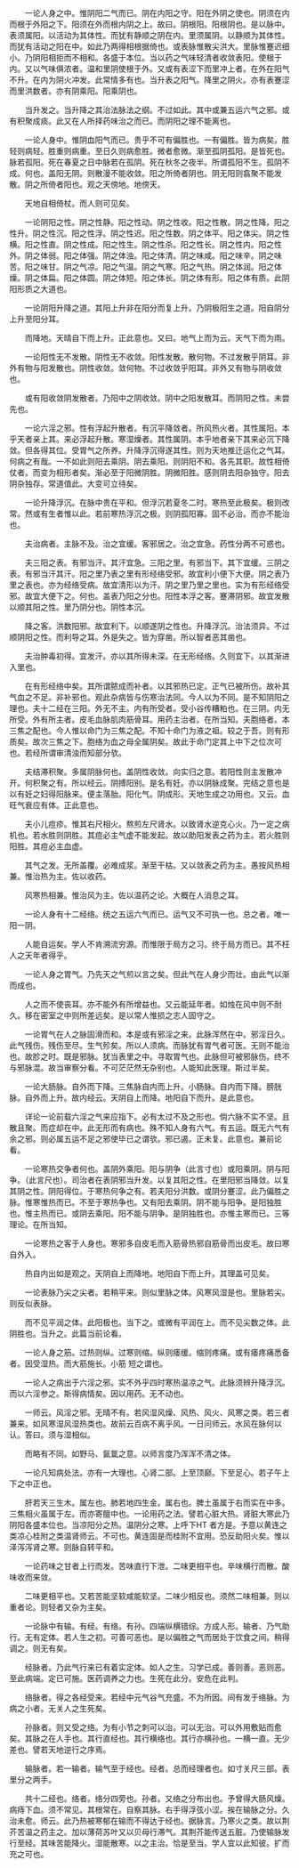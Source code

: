 <!-- { "loadSidebar": true } -->
　　一论人身之中。惟阴阳二气而已。阴在内阳之守。阳在外阴之使也。阴须在内而根于外阳之下。阳须在外而根内阴之上。故曰。阴根阳。阳根阴也。是以脉中。表须属阳。以活动为其体性。而犹有静顺之阴在内。里须属阴。以静顺为其体性。而犹有活动之阳在中。如此乃两得相根据倚也。或表脉惟散尖洪大。里脉惟蹇迟细小。乃阴阳相拒而不相和。各盛于本位。当以药之气味轻清者收敛表阳。使根于内。又以气味俱浓者。温和里阴使根于外。又或有表涩下而里冲上者。在外在阳气不升。在内为阴火冲发。此常情多有也。当升表之阳气。降里之阴火。亦有表蹇涩而里洪数者。亦有阴乘阳。阳乘阴也。

　　当升发之。当升降之其治法脉法之纲。不过如此。其中或兼五运六气之邪。或有积聚成痰。此又在人所择药味治之而已。而阴阳之理不能离也。

　　一论人身中。惟阴血阳气而已。贵乎不可有偏胜也。一有偏胜。皆为病矣。胜轻则病轻。胜重则病重。至日久则病愈胜。微者愈微。渐至孤阴孤阳。是皆死也。脉若孤阳。死在春夏之日中脉若在孤阴。死在秋冬之夜半。所谓孤阳不生。孤阴不成。何也。盖阳无阴。则散漫不能收敛。阳之所倚者阴也。阴无阳则翕聚不能发散。阴之所倚者阳也。观之天傍地。地傍天。

　　天地自相倚杖。而人则可见矣。

　　一论阴阳之性。阴之性静。阳之性动。阴之性收。阳之性散。阴之性降。阳之性升。阴之性沉。阳之性浮。阴之性迟。阳之性数。阴之体平。阳之体尖。阴之性横。阳之性直。阴之性成。阳之性生。阴之性杀。阳之性长。阴之性内。阳之性外。阴之体弱。阳之体强。阴之体浊。阳之体清。阴之味咸。阳之味辛。阴之味苦。阳之味甘。阴之气凉。阳之气温。阴之气寒。阳之气热。阴之体润。阳之体燥。阴之体扁。阳之体圆。阴之体短。阳之体长。阴之体有形。阳之体有质。此阴阳形质之大道也。

　　一论阴阳升降之道。其阳上升非在阳分而复上升。乃阴极阳生之道。阳自阴分上升至阳分耳。

　　而降地。天晴自下而上升。正此意也。又曰。地气上而为云。天气下而为雨。

　　一论阳性无不发散。阴性无不收敛。阳性发散。散何物。不过发散乎阴耳。非外有物与阳发散也。阴性收敛。敛何物。不过收敛乎阳耳。非外又有物与阴收敛也。

　　或有阳收敛阴发散者。乃阳中之阴收敛。阴中之阳发散耳。而阴阳之性。未尝先也。

　　一论六淫之邪。性有浮起升散者。有沉平降敛者。所风热火者。其性属阳。本乎天者亲上其。来必浮起升散。寒湿燥者。其性属阴。本乎地者亲下其来必沉下降敛。但各得其位。受胃气之所养。升降浮沉得遂其性。则为天地推迁运化之气耳。何病之有哉。一不如此则阳去乘阴。阴去乘阳。则阴阳不和。各先其职。故性相倚仗者。而变为相形者矣。渐必至于阳微阴胜。阴微阳胜。感则阴去阳杂独守。阳去阴杂独存。常道值此。大变可立待矣。

　　一论升降浮沉。在脉中贵在平和。但浮沉若夏冬二时。寒热至此极矣。极则改常。然或有生者惟以此。若前寒热浮沉之极。则阴孤阳寡。固不必治。而亦不能治也。

　　夫治病者。主脉不及。治之宜缓。客邪居之。治之宜急。药性分两不可惑也。

　　夫三阳之表。有邪当汗。其汗宜急。三阳之里。有邪当下。其下宜缓。三阴之表。有邪当汗其汗。阳之里乃表之里有形经络受邪。故宜利小便下大便。阴之表乃里之表也。亦为经络受病。故宜清形以为汗。阴之里乃里之里也。实为有形经络受邪。故宜大便下之。何也。盖表乃阳之分也。阳性本浮之客。蹇滞阴邪。故宜发散以顺其阳之性。里乃阴分也。阴性本沉。

　　降之客。洪数阳邪。故宜利下。以顺遂阴之性也。升降浮沉。治法须异。不过顺阴阳之性。而利导之耳。外是失之。皆为穿凿。所以智者恶其凿也。

　　夫治肿毒初得。宜发汗。亦以其所得未深。在无形经络。久则宜下。以其渐进入里也。

　　在有形经络中矣。其所谓脓成而补者。以其邪热已定。正气已被所伤。故补其气血之不足。非补邪也。观此杂病皆与伤寒治法同。今人以为不同。是不知阴阳之理也。夫十二经在三阳。外无不主。内有所受者。受小谷传糟粕也。在三阴。内无所受。外有所主者。皮毛血脉肌肉筋骨耳。用药主治者。在所当知。夫胞络者。本三焦之配也。今人惟以命门为三焦之配。不知十命门为液之祖。较之于吾。则有形质矣。故次三焦之下。胞络为血之母全属阴矣。故此于命门定其上中下之位次可也。若经所谓审清浊而知部分欤。

　　夫结滞积聚。多属阴脉何也。盖阴性收敛。向实归之意。若阳性则主发散冲开。何积聚之有。所以经云。阴搏阳别。是名有妊。亦以阴脉成聚。完结之意也是以有妊之妇得阳脉来。便主落胎。阳化气。阴成形。天地生成之功用也。又云。血旺气衰应有体。正此意也。

　　夫小儿痘疹。惟其右尺相火。熬煎左尺肾水。以致肾水逆克心火。乃一定之病机也。若水胜则阴胜。其痘必主气虚不能发起。故以助阳发表之药为主。若火胜则阳胜。其痘必主血虚。

　　其气之发。无所盖覆。必难成浆。渐至干枯。又以敛表之药为主。愚按风热相兼。惟治热为主。佐以收药。

　　风寒热相兼。惟治风为主。佐以温药之论。大概在人消息之耳。

　　一论人身有十二经络。统之五运六气而已。运气又不可执一也。总之者。唯一阳一阴。

　　人能自运矣。学人不肯溯流穷源。而惟限于局方之习。终于局方而已。其不枉人之天年者得乎。

　　一论人身之胃气。乃先天之气煎以言之矣。但此气在人身少而壮。由此气以渐而成也。

　　人之而不使丧耳。亦不能外有所增益也。又云能延年者。如烛在风中则不耐久。移在密室之中则所差远矣。是以常人惟损之志人固守之。

　　一论胃气在人之脉固滑而和。本是或有邪淫之来。此脉浑然在中。邪淫日久。此气残伤。残伤至尽。生气殄矣。所以人须病。而脉犹有胃气者可医。无则不能治也。故胗之时。既是邪脉。犹当表里之中。寻取胃气也。此脉但可被邪脉伤。终不与邪脉混。故当审察分看。不可茫茫然无杂别也。人能知此医理。斯过半矣。

　　一论大肠脉。自外而下降。三焦脉自内而上升。小肠脉。自内而下降。膀胱脉。自外而上升。故内经云。天阴自上而降。地阳自下而升。是此意也。

　　详论一论前载六淫之气来应指下。必有太过不及之形也。倘六脉不实不坚。且散且聚。而症却在中。此无形而有病也。殊不知人身有六气。有五运。既无六气有余之邪。则必属五运不足之邪使毕已之谓欤。邪已遏。正未复。此意也。兼前论看。

　　一论寒热交争者何也。盖阴外乘阳。阳与阴争（此言寸也）或阳乘阴。阴与阳争。（此言尺也）。司治者在表阴邪当升发。以复其阳之性。在里阳邪当降敛。以复其阴之性。阴阳得位。于寒热何争之有。若夫阳分洪数。或阴分蹇涩。此乃偏胜之脉。惟寒惟热而已。不至于寒热争也。又有阳去乘阴。阴不能与阳争。是阳独胜也。惟主热而已。或阴去乘阳。阳不能与阴争。是阴独胜也。亦惟主寒而已。三等理论。在所当知。

　　一论寒热之客于人身也。寒邪多自皮毛而入筋骨热邪自筋骨而出皮毛。故曰寒自外入。

　　热自内出如是观之。天阴自上而降地。地阳自下而上升。其理盖可见矣。

　　一论表脉乃尖之尖者。若稍平来。则似里脉之体。风寒风湿是也。里脉若尖。则反似表脉。

　　而不见平润之体。此阳极也。当下之。或微有平润在上。而不见尖数之体。此阴胜也。当升之。此篇当前论看。

　　一论人身之筋。过热则纵。过寒则缩。纵则痿缓。缩则疼痛。或有痿疼痛悉备者。因受湿热。而大筋施长。小筋 短之谓也。

　　一论人之病出于六淫之邪。实不外乎四时寒热温凉之气。此脉须辨升降浮沉。而以六淫参之。斯得病情矣。因以用药。无不动也。

　　一师云。风淫之邪。无晴不有。若风湿风燥、风热、风火、风寒之类。若三者兼来。如风寒湿风湿热类也。故前云百病不离乎风。一日问师云。水风在脉何以认。答曰。须与湿相似。

　　而略有不同。如野马、氤氲之意。以师言度乃浑浑不清之体。

　　一论凡知病处法。亦有一大理也。心肾二部。上至顶巅。下至足心。若子午上下之中正也。

　　肝若天三生木。属左也。肺若地四生金。属右也。脾土虽属于右而实在中多。三焦相火虽属于左。而亦寄膻中也。一论用药之法。譬若心脏大热。肾脏大寒此乃阴阳各盛本位也。当凉阳分之热。温阴分之寒。上呼下HT 者方是。予意以黄连之类凉心桂附之类温肾师云。不可也。黄连固是而桂附不宜用。恐反助阳火矣。惟以泽泻泻肾之寒。则脉自转平和。

　　一论药味之甘者上行而发。苦味直行下泄。二味更相平也。辛味横行而散。酸味收而来敛。

　　二味更相平也。又若苦能坚软咸能软坚。二味少相反也。须然二味相兼。则以重者论。则轻者又杂为主矣。

　　一论脉中有输。有经。有络。有孙。四端纵横错综。方成人形。输者、乃气助行。无有定体。若人生之初。可善可恶也。是以偏胜之气而居处于饮食之间。稍得调之。则无有矣。

　　经脉者。乃此气行来已有着实定体。如人之生。习学已成。善则善。恶则恶。至此病端。定已可施。医药调养之力也。生死在此分。安危在此判。

　　络脉者。得之各经受来。若经中元气谷气充盛。不为所因。间有发于络脉。为病之小者。无关人之生死矣。

　　孙脉者。则又受之络。为有小节之刺可以治。可以无治。可以外用敷贴而愈矣。其脉之在人手也。其行直经也。其行横络也。其行亦横孙也。一横一直。无少差也。譬若天地逆行之序焉。

　　输脉者。若一输者。输气至于经也。经者。总而经理者也。如寸关尺三部。表里分之两手。

　　共十二经也。络者。络分四旁也。孙者。又络之分布出也。予曾得大肠风燥。病痔下血。须不常见。其根常在。自察其脉。右手得浮弦小涩。挨在输脉之分。久治未愈。师云。此乃热被寒郁在输而不得达于经也。据脉言。乃寒火之类。故以荆芥苦温之药主之。加以薄荷苏叶又以贝母行滞气。其荆芥能传送五脏。乃使输脉发行至经。其味苦能降火。湿能散寒。以之主治。恰是至当。学人宜以此知彼。扩而充之可也。

